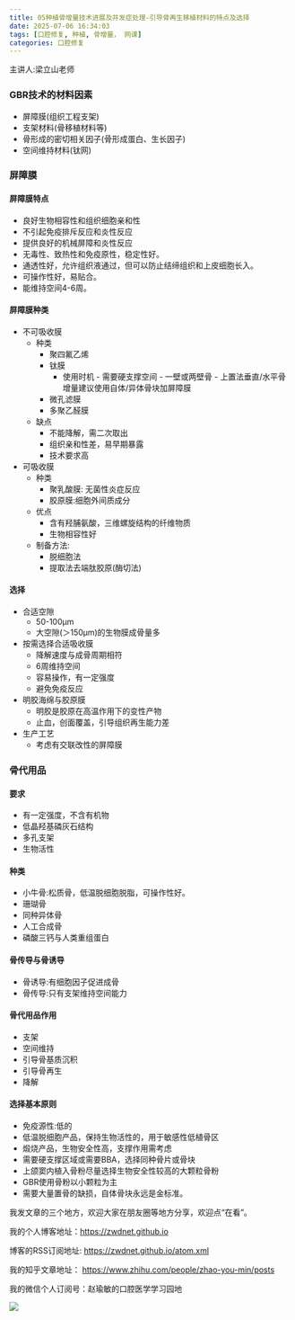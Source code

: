```yaml
---
title: 05种植骨增量技术进展及并发症处理-引导骨再生移植材料的特点及选择
date: 2025-07-06 16:34:03
tags: [口腔修复, 种植, 骨增量， 网课]
categories: 口腔修复
---
```

主讲人:梁立山老师
### GBR技术的材料因素
- 屏障膜(组织工程支架)
- 支架材料(骨移植材料等)
- 骨形成的密切相关因子(骨形成蛋白、生长因子)
- 空间维持材料(钛网)

### 屏障膜
#### 屏障膜特点
- 良好生物相容性和组织细胞亲和性
- 不引起免疫排斥反应和炎性反应
- 提供良好的机械屏障和炎性反应
- 无毒性、致热性和免疫原性，稳定性好。
- 通透性好，允许组织液通过，但可以防止结缔组织和上皮细胞长入。
- 可操作性好，易贴合。
- 能维持空间4-6周。

#### 屏障膜种类
- 不可吸收膜
    - 种类
        - 聚四氟乙烯
        - 钛膜
             - 使用时机
		      - 需要硬支撑空间
		      - 一壁或两壁骨
		      - 上置法垂直/水平骨增量建议使用自体/异体骨块加屏障膜
        - 微孔滤膜
        - 多聚乙醛膜
    - 缺点
        - 不能降解，需二次取出
        - 组织亲和性差，易早期暴露
        - 技术要求高
- 可吸收膜
    - 种类
	    - 聚乳酸膜: 无菌性炎症反应
	    - 胶原膜:细胞外间质成分
    - 优点
	    - 含有羟脯氨酸，三维螺旋结构的纤维物质
	    - 生物相容性好
    - 制备方法:
	    - 脱细胞法
	    - 提取法去端肽胶原(酶切法)

#### 选择
- 合适空隙
    - 50-100μm
    - 大空隙(＞150μm)的生物膜成骨量多
- 按需选择合适吸收膜
    - 降解速度与成骨周期相符
    - 6周维持空间
    - 容易操作，有一定强度
    - 避免免疫反应
- 明胶海绵与胶原膜
    - 明胶是胶原在高温作用下的变性产物
    - 止血，创面覆盖，引导组织再生能力差
- 生产工艺
    - 考虑有交联改性的屏障膜

### 骨代用品
#### 要求
- 有一定强度，不含有机物
- 低晶羟基磷灰石结构
- 多孔支架
- 生物活性

#### 种类
- 小牛骨:松质骨，低温脱细胞脱脂，可操作性好。
- 珊瑚骨
- 同种异体骨
- 人工合成骨
- 磷酸三钙与人类重组蛋白

#### 骨传导与骨诱导
- 骨诱导:有细胞因子促进成骨
- 骨传导:只有支架维持空间能力

#### 骨代用品作用
- 支架
- 空间维持
- 引导骨基质沉积
- 引导骨再生
- 降解

#### 选择基本原则
- 免疫源性:低的
- 低温脱细胞产品，保持生物活性的，用于敏感性低植骨区
- 煅烧产品，生物安全性高，支撑作用需考虑
- 需要硬支撑区域或需要BBA，选择同种骨片或骨块
- 上颌窦内植入骨粉尽量选择生物安全性较高的大颗粒骨粉
- GBR使用骨粉以小颗粒为主
- 需要大量置骨的缺损，自体骨块永远是金标准。



我发文章的三个地方，欢迎大家在朋友圈等地方分享，欢迎点“在看”。

我的个人博客地址：https://zwdnet.github.io

博客的RSS订阅地址: https://zwdnet.github.io/atom.xml

我的知乎文章地址： https://www.zhihu.com/people/zhao-you-min/posts

我的微信个人订阅号：赵瑜敏的口腔医学学习园地

![](https://zymblog-1258069789.cos.ap-chengdu.myqcloud.com/other/wx.jpg)

		